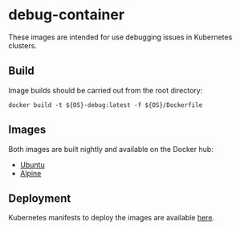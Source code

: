 # debug-container

These images are intended for use debugging issues in Kubernetes clusters.

## Build

Image builds should be carried out from the root directory:

```
docker build -t ${OS}-debug:latest -f ${OS}/Dockerfile
```

## Images

Both images are built nightly and available on the Docker hub:

 - [Ubuntu](https://hub.docker.com/repository/docker/glitchcrab/ubuntu-debug)
 - [Alpine](https://hub.docker.com/repository/docker/glitchcrab/alpine-debug)

## Deployment

Kubernetes manifests to deploy the images are available [here](https://github.com/glitchcrab/k8s-dbg-ymls).
